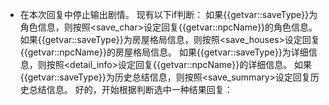 - 在本次回复中停止输出剧情。
现有以下if判断：
如果{{getvar::saveType}}为角色信息，则按照<save_char>设定回复{{getvar::npcName}}的角色信息。
如果{{getvar::saveType}}为房屋格局信息，则按照<save_houses>设定回复{{getvar::npcName}}的房屋格局信息。
如果{{getvar::saveType}}为详细信息，则按照<detail_info>设定回复{{getvar::npcName}}的详细信息。
如果{{getvar::saveType}}为历史总结信息，则按照<save_summary>设定回复历史总结信息。
好的，开始根据判断选中一种结果回复：